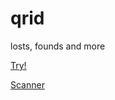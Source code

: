# qrid
losts, founds and more

<a href="https://madsh.github.io/qrid/public/index.html">Try!</a>

<a href="https://madsh.github.io/qrid/public/scanner.html">Scanner</a>

